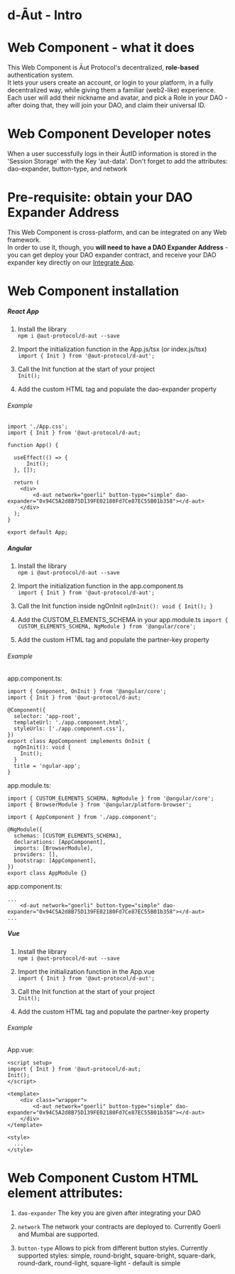 # d-Āut - Intro

# Web Component - what it does

This Web Component is Āut Protocol's decentralized, **role-based** authentication system.  
It lets your users create an account, or login to your platform, in a fully decentralized way, while giving them a familiar (web2-like) experience.  
Each user will add their nickname and avatar, and pick a Role in your DAO - after doing that, they will join your DAO, and claim their universal ID.

# Web Component Developer notes

When a user successfully logs in their ĀutID information is stored in the 'Session Storage' with the Key 'aut-data'.
Don't forget to add the attributes: dao-expander, button-type, and network

# Pre-requisite: obtain your DAO Expander Address

This Web Component is cross-platform, and can be integrated on any Web framework.  
In order to use it, though, you **will need to have a DAO Expander Address** - you can get deploy your DAO expander contract, and receive your DAO expander key directly on our [Integrate App](https://partners.skillwallet.id).

# Web Component installation

##### React App

1. Install the library  
   `npm i @aut-protocol/d-aut --save`

2. Import the initialization function in the App.js/tsx (or index.js/tsx)  
   `import { Init } from '@aut-protocol/d-aut';`

3. Call the Init function at the start of your project  
   `Init();`

4. Add the custom HTML tag and populate the dao-expander property

###### Example

```
import './App.css';
import { Init } from '@aut-protocol/d-aut;

function App() {

  useEffect(() => {
      Init();
  }, []);

  return (
    <div>
        <d-aut network="goerli" button-type="simple" dao-expander="0x94C5A2d8B75D139FE02180Fd7Ce87EC55B01b358"></d-aut>
    </div>
  );
}

export default App;
```

##### Angular

1. Install the library  
   `npm i @aut-protocol/d-aut --save`

2. Import the initialization function in the app.component.ts  
   `import { Init } from '@aut-protocol/d-aut';`

3. Call the Init function inside ngOnInit
   `ngOnInit(): void { Init(); }`

4. Add the CUSTOM_ELEMENTS_SCHEMA in your app.module.ts
   `import { CUSTOM_ELEMENTS_SCHEMA, NgModule } from '@angular/core';`

5. Add the custom HTML tag and populate the partner-key property

###### Example

app.component.ts:

```
import { Component, OnInit } from '@angular/core';
import { Init } from '@aut-protocol/d-aut;

@Component({
  selector: 'app-root',
  templateUrl: './app.component.html',
  styleUrls: ['./app.component.css'],
})
export class AppComponent implements OnInit {
  ngOnInit(): void {
    Init();
  }
  title = 'ngular-app';
}
```

app.module.ts:

```
import { CUSTOM_ELEMENTS_SCHEMA, NgModule } from '@angular/core';
import { BrowserModule } from '@angular/platform-browser';

import { AppComponent } from './app.component';

@NgModule({
  schemas: [CUSTOM_ELEMENTS_SCHEMA],
  declarations: [AppComponent],
  imports: [BrowserModule],
  providers: [],
  bootstrap: [AppComponent],
})
export class AppModule {}

```

app.component.ts:

```
...
    <d-aut network="goerli" button-type="simple" dao-expander="0x94C5A2d8B75D139FE02180Fd7Ce87EC55B01b358"></d-aut>
...
```

##### Vue

1. Install the library  
   `npm i @aut-protocol/d-aut --save`

2. Import the initialization function in the App.vue  
   `import { Init } from '@aut-protocol/d-aut';`

3. Call the Init function at the start of your project  
   `Init();`

4. Add the custom HTML tag and populate the partner-key property

###### Example

App.vue:

```
<script setup>
import { Init } from '@aut-protocol/d-aut;
Init();
</script>

<template>
    <div class="wrapper">
        <d-aut network="goerli" button-type="simple" dao-expander="0x94C5A2d8B75D139FE02180Fd7Ce87EC55B01b358"></d-aut>
    </div>
</template>

<style>
  ...
</style>

```

# Web Component Custom HTML element attributes:

1. `dao-expander`
   The key you are given after integrating your DAO

2. `network`
   The network your contracts are deployed to. Currently Goerli and Mumbai are supported.

3. `button-type`
   Allows to pick from different button styles. Currently supported styles: simple, round-bright, square-bright,
   square-dark, round-dark, round-light, square-light - default is simple
